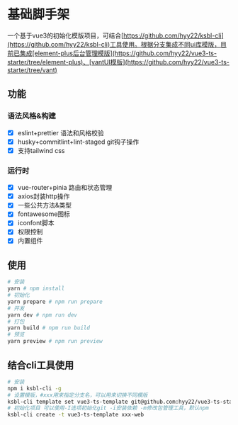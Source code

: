 # 基础脚手架

一个基于vue3的初始化模版项目，可结合[https://github.com/hyy22/ksbl-cli](https://github.com/hyy22/ksbl-cli)工具使用。根据分支集成不同ui库模版，目前已集成[element-plus后台管理模版](https://github.com/hyy22/vue3-ts-starter/tree/element-plus)、[vantUI模版](https://github.com/hyy22/vue3-ts-starter/tree/vant)

## 功能

### 语法风格&构建

- [x] eslint+prettier 语法和风格校验
- [x] husky+commitlint+lint-staged git钩子操作
- [x] 支持tailwind css

### 运行时

- [x] vue-router+pinia 路由和状态管理
- [x] axios封装http操作
- [x] 一些公共方法&类型
- [x] fontawesome图标
- [x] iconfont脚本
- [x] 权限控制
- [x] 内置组件

## 使用

```bash
# 安装
yarn # npm install
# 初始化
yarn prepare # npm run prepare
# 开发
yarn dev # npm run dev
# 打包
yarn build # npm run build
# 预览
yarn preview # npm run preview
```

## 结合cli工具使用

```bash
# 安装
npm i ksbl-cli -g
# 设置模版，#xxx用来指定分支名，可以用来切换不同模版
ksbl-cli template set vue3-ts-template git@github.com:hyy22/vue3-ts-starter.git#main
# 初始化项目 可以使用-I选项初始化git -i安装依赖 -m修改包管理工具，默认npm
ksbl-cli create -t vue3-ts-template xxx-web
```